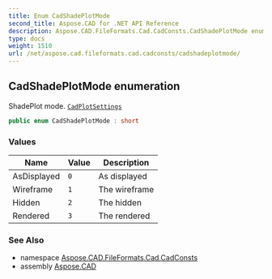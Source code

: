```yaml
---
title: Enum CadShadePlotMode
second_title: Aspose.CAD for .NET API Reference
description: Aspose.CAD.FileFormats.Cad.CadConsts.CadShadePlotMode enum. ShadePlot mode. CadPlotSettings
type: docs
weight: 1510
url: /net/aspose.cad.fileformats.cad.cadconsts/cadshadeplotmode/
---
```

## CadShadePlotMode enumeration

ShadePlot mode. [`CadPlotSettings`](../../aspose.cad.fileformats.cad.cadobjects/cadplotsettings/)

```csharp
public enum CadShadePlotMode : short
```

### Values

| Name | Value | Description |
| --- | --- | --- |
| AsDisplayed | `0` | As displayed |
| Wireframe | `1` | The wireframe |
| Hidden | `2` | The hidden |
| Rendered | `3` | The rendered |

### See Also

* namespace [Aspose.CAD.FileFormats.Cad.CadConsts](../../aspose.cad.fileformats.cad.cadconsts/)
* assembly [Aspose.CAD](../../)


